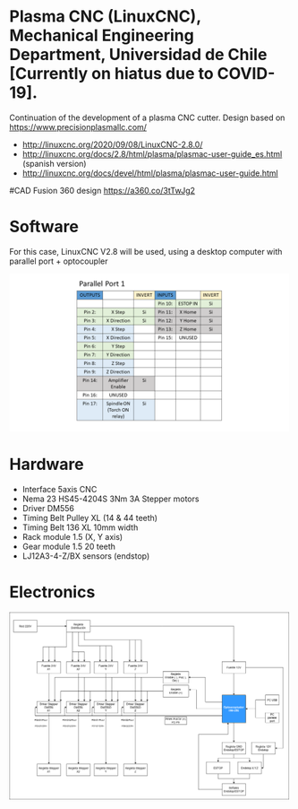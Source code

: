 # Plasma CNC (LinuxCNC), Mechanical Engineering Department, Universidad de Chile [Currently on hiatus due to COVID-19].
Continuation of the development of a plasma CNC cutter.
Design based on https://www.precisionplasmallc.com/
- http://linuxcnc.org/2020/09/08/LinuxCNC-2.8.0/
- http://linuxcnc.org/docs/2.8/html/plasma/plasmac-user-guide_es.html (spanish version)
- http://linuxcnc.org/docs/devel/html/plasma/plasmac-user-guide.html

#CAD
Fusion 360 design https://a360.co/3tTwJg2


# Software
For this case, LinuxCNC V2.8 will be used, using a desktop computer with parallel port + optocoupler

<img src="/Documentacion/pines_parallel_port.png" width="500">

# Hardware
- Interface 5axis CNC
- Nema 23 HS45-4204S 3Nm 3A Stepper motors
- Driver DM556
- Timing Belt Pulley XL (14 & 44 teeth)
- Timing Belt 136 XL 10mm width
- Rack module 1.5 (X, Y axis)
- Gear module 1.5 20 teeth
- LJ12A3-4-Z/BX sensors (endstop)

# Electronics
<img src="/Documentacion/abstract_wiring_drawing.png" width="500">
